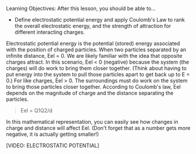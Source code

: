 Learning Objectives: After this lesson, you should be able to…

* Define electrostatic potential energy and apply Coulomb's Law to rank the overall electrostatic energy, and the strength of attraction for different interacting charges.

Electrostatic potential energy is the potential (stored) energy associated with the position of charged particles. When two particles separated by an infinite distance, Eel = 0.  We are likely familiar with the idea that opposite charges attract. In this scenario, Eel < 0 (negative) because the system (the charges) will do work to bring them closer together.  (Think about having to put energy into the system to pull those particles apart to get back up to E = 0.)  For like charges, Eel > 0.  The surroundings must do work on the system to bring those particles closer together.
According to Coulomb's law, Eel depends on the magnitude of charge and the distance separating the particles. 
> Eel = Q1Q2/d

In this mathematical representation, you can easily see how changes in charge and distance will affect Eel. (Don't forget that as a number gets more negative, it is actually getting smaller!)

[VIDEO: ELECTROSTATIC POTENTIAL]



